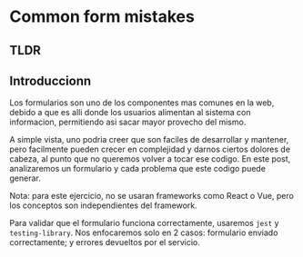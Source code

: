 # Common form mistakes

## TLDR

## Introduccionn

Los formularios son uno de los componentes mas comunes en la web, debido a que es alli donde los usuarios alimentan al sistema con informacion, permitiendo asi sacar mayor provecho del mismo.

A simple vista, uno podria creer que son faciles de desarrollar y mantener, pero  facilmente pueden crecer en complejidad y darnos ciertos dolores de cabeza, al punto que no queremos volver a tocar ese codigo. En este post, analizaremos un formulario y cada problema que este codigo puede generar.

Nota: para este ejercicio, no se usaran frameworks como React o Vue, pero los conceptos son independientes del framework.

Para validar que el formulario funciona correctamente, usaremos `jest` y `testing-library`. Nos enfocaremos solo en 2 casos: formulario enviado correctamente; y errores devueltos por el servicio.
